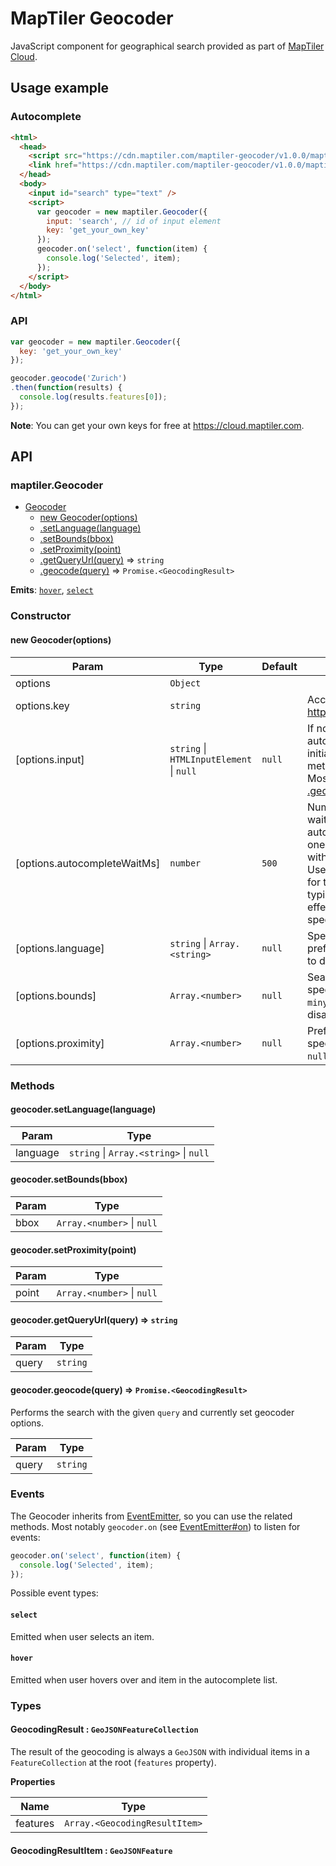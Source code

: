 # MapTiler Geocoder

JavaScript component for geographical search provided as part of [MapTiler Cloud](https://www.maptiler.com/cloud).

## Usage example

### Autocomplete

```html
<html>
  <head>
    <script src="https://cdn.maptiler.com/maptiler-geocoder/v1.0.0/maptiler-geocoder.js"></script>
    <link href="https://cdn.maptiler.com/maptiler-geocoder/v1.0.0/maptiler-geocoder.css" rel="stylesheet" />
  </head>
  <body>
    <input id="search" type="text" />
    <script>
      var geocoder = new maptiler.Geocoder({
        input: 'search', // id of input element
        key: 'get_your_own_key'
      });
      geocoder.on('select', function(item) {
        console.log('Selected', item);
      });
    </script>
  </body>
</html>
```

### API

```js
var geocoder = new maptiler.Geocoder({
  key: 'get_your_own_key'
});

geocoder.geocode('Zurich')
.then(function(results) {
  console.log(results.features[0]);
});
```

**Note**: You can get your own keys for free at https://cloud.maptiler.com.

## API

### maptiler.Geocoder

* [Geocoder](#module_maptiler.Geocoder)
    * [new Geocoder(options)](#new_module_maptiler.Geocoder_new)
    * [.setLanguage(language)](#module_maptiler.Geocoder+setLanguage)
    * [.setBounds(bbox)](#module_maptiler.Geocoder+setBounds)
    * [.setProximity(point)](#module_maptiler.Geocoder+setProximity)
    * [.getQueryUrl(query)](#module_maptiler.Geocoder+getQueryUrl) ⇒ `string`
    * [.geocode(query)](#module_maptiler.Geocoder+geocode) ⇒ `Promise.<GeocodingResult>`

**Emits**: [`hover`](#Geocoder+event_hover), [`select`](#Geocoder+event_select)

### Constructor

<a name="new_module_maptiler.Geocoder_new"></a>

#### new Geocoder(options)

| Param | Type | Default | Description |
| --- | --- | --- | --- |
| options | `Object` |  | |
| options.key | `string` | | Access key from https://cloud.maptiler.com/ |
| [options.input] | `string` \| `HTMLInputElement` \| `null` | `null` | If no input is provided, the autocomplete will not be initiated, but the rest of the methods can still be used. Most notably [.geocode(query)](#module_maptiler.Geocoder+geocode). |
| [options.autocompleteWaitMs] | `number` | `500` | Number of milliseconds to wait before autocompleting. At most one request will be sent within this timeframe. Useful if you want to wait for the user to finish typing. Does not have any effect if `input` is not specified. |
| [options.language] | `string` \| `Array.<string>` | `null` | Specifies language preference e.g. `en,de`, `null` to disable. |
| [options.bounds] | `Array.<number>` | `null` | Search only within the specified bounds `[minx, miny, maxx, maxy]`, `null` to disable. |
| [options.proximity] | `Array.<number>` | `null` | Prefer results closer to the specified point `[lon, lat]`, `null` to disable. |

### Methods
<a name="module_maptiler.Geocoder+setLanguage"></a>

#### geocoder.setLanguage(language)

| Param | Type |
| --- | --- |
| language | `string` \| `Array.<string>` \| `null` |

<a name="module_maptiler.Geocoder+setBounds"></a>

#### geocoder.setBounds(bbox)

| Param | Type |
| --- | --- |
| bbox | `Array.<number>` \| `null` |

<a name="module_maptiler.Geocoder+setProximity"></a>

#### geocoder.setProximity(point)

| Param | Type |
| --- | --- |
| point | `Array.<number>` \| `null` |

<a name="module_maptiler.Geocoder+getQueryUrl"></a>

#### geocoder.getQueryUrl(query) ⇒ `string`

| Param | Type |
| --- | --- |
| query | `string` |

<a name="module_maptiler.Geocoder+geocode"></a>

#### geocoder.geocode(query) ⇒ `Promise.<GeocodingResult>`

Performs the search with the given `query` and currently set geocoder options.

| Param | Type |
| --- | --- |
| query | `string` |

### Events

The Geocoder inherits from [EventEmitter](https://nodejs.org/api/events.html#events_class_eventemitter), so you can use the related methods. Most notably `geocoder.on` (see [EventEmitter#on](https://nodejs.org/api/events.html#events_emitter_on_eventname_listener)) to listen for events:

```js
geocoder.on('select', function(item) {
  console.log('Selected', item);
});
```

Possible event types:

<a name="Geocoder+event_select"></a>

#### `select`
Emitted when user selects an item.

<a name="Geocoder+event_hover"></a>

#### `hover`
Emitted when user hovers over and item in the autocomplete list.

### Types

#### GeocodingResult : `GeoJSONFeatureCollection`

The result of the geocoding is always a `GeoJSON` with individual items in a `FeatureCollection` at the root (`features` property).

**Properties**

| Name | Type |
| --- | --- |
| features | `Array.<GeocodingResultItem>` |

#### GeocodingResultItem : `GeoJSONFeature`
